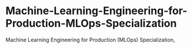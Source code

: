 # Machine-Learning-Engineering-for-Production-MLOps-Specialization
Machine Learning Engineering for Production (MLOps) Specialization,
